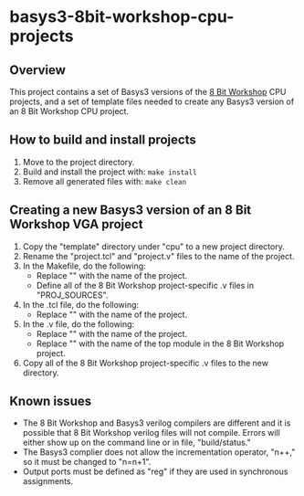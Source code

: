 # basys3-8bit-workshop-cpu-projects

## Overview
This project contains a set of Basys3 versions of the [8 Bit Workshop](https://8bitworkshop.com/) CPU projects, 
and a set of template files needed to create any Basys3 version of an 8 Bit Workshop CPU project.

## How to build and install projects
 1. Move to the project directory.
 2. Build and install the project with: `make install`
 3. Remove all generated files with: `make clean`

## Creating a new Basys3 version of an 8 Bit Workshop VGA project
 1. Copy the "template" directory under "cpu" to a new project directory.
 2. Rename the "project.tcl" and "project.v" files to the name of the project.
 3. In the Makefile, do the following:
    - Replace "<project name>" with the name of the project.
    - Define all of the 8 Bit Workshop project-specific .v files in "PROJ_SOURCES".
 4. In the .tcl file, do the following:
    - Replace "<project name>" with the name of the project.
 5. In the .v file, do the following:
    - Replace "<project name>" with the name of the project.
    - Replace "<project-specific top module>" with the name of the top module in the 8 Bit Workshop project.
 6. Copy all of the 8 Bit Workshop project-specific .v files to the new directory.

## Known issues
 - The 8 Bit Workshop and Basys3 verilog compilers are different and it is possible 
   that 8 Bit Workshop verilog files will not compile. Errors will either show up 
   on the command line or in file, "build/status."
 - The Basys3 complier does not allow the incrementation operator, "n++," so it must be changed to "n=n+1".
 - Output ports must be defined as "reg" if they are used in synchronous assignments.
    
